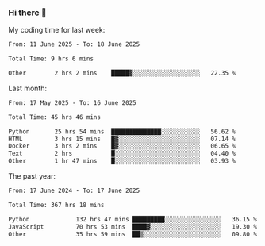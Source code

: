 ### Hi there 👋

My coding time for last week:

<!--START_SECTION:week-->

```txt
From: 11 June 2025 - To: 18 June 2025

Total Time: 9 hrs 6 mins

Other        2 hrs 2 mins    █████▓░░░░░░░░░░░░░░░░░░░   22.35 %
```

<!--END_SECTION:week-->

Last month:

<!--START_SECTION:month-->

```txt
From: 17 May 2025 - To: 16 June 2025

Total Time: 45 hrs 46 mins

Python       25 hrs 54 mins  ██████████████░░░░░░░░░░░   56.62 %
HTML         3 hrs 15 mins   █▓░░░░░░░░░░░░░░░░░░░░░░░   07.14 %
Docker       3 hrs 2 mins    █▓░░░░░░░░░░░░░░░░░░░░░░░   06.65 %
Text         2 hrs           █░░░░░░░░░░░░░░░░░░░░░░░░   04.40 %
Other        1 hr 47 mins    █░░░░░░░░░░░░░░░░░░░░░░░░   03.93 %
```

<!--END_SECTION:month-->

The past year:

<!--START_SECTION:year-->

```txt
From: 17 June 2024 - To: 17 June 2025

Total Time: 367 hrs 18 mins

Python             132 hrs 47 mins █████████░░░░░░░░░░░░░░░░   36.15 %
JavaScript         70 hrs 53 mins  ████▓░░░░░░░░░░░░░░░░░░░░   19.30 %
Other              35 hrs 59 mins  ██▒░░░░░░░░░░░░░░░░░░░░░░   09.80 %
```

<!--END_SECTION:year-->
